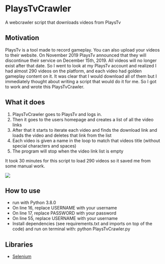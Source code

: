 # PlaysTvCrawler
A webcrawler script that downloads videos from PlaysTv
## Motivation
PlaysTv is a tool made to record gameplay. You can also upload your videos to their website. On November 2019 PlaysTv announced that they will discontinue their service on December 15th, 2019. All videos will no longer exist after that date. So I went to look at my PlaysTv account and realized I had almost 290 videos on the platform, and each video had golden gameplay content on it. It was clear that I would download all of them but I immediately thought about writing a script that would do it for me. So I got to work and wrote this PlaysTvCrawler.

## What it does
1. PlaysTvCrawler goes to PlaysTv and logs in.
2. Then it goes to the users homepage and creates a list of all the video links
3. After that it starts to iterate each video and finds the download link and loads the video and deletes that link from the list
4. Each video is given a name in the loop to match that videos title (without special characters and spaces)
5. The program will stop when the video link list is empty

It took 30 minutes for this script to load 290 videos so it saved me from some manual work. 

![](https://media.giphy.com/media/SUoWJNcDP64rf4vP72/giphy.gif)

## How to use
* run with Python 3.8.0
* On line 16, replace USERNAME with your username
* On line 17, replace PASSWORD with your password
* On line 55, replace USERNAME with your username
* Install dependencies (see requirements.txt and imports on top of the code) and run on terminal with: python PlaysTvCrawler.py


## Libraries
* [Selenium](https://selenium-python.readthedocs.io/)
